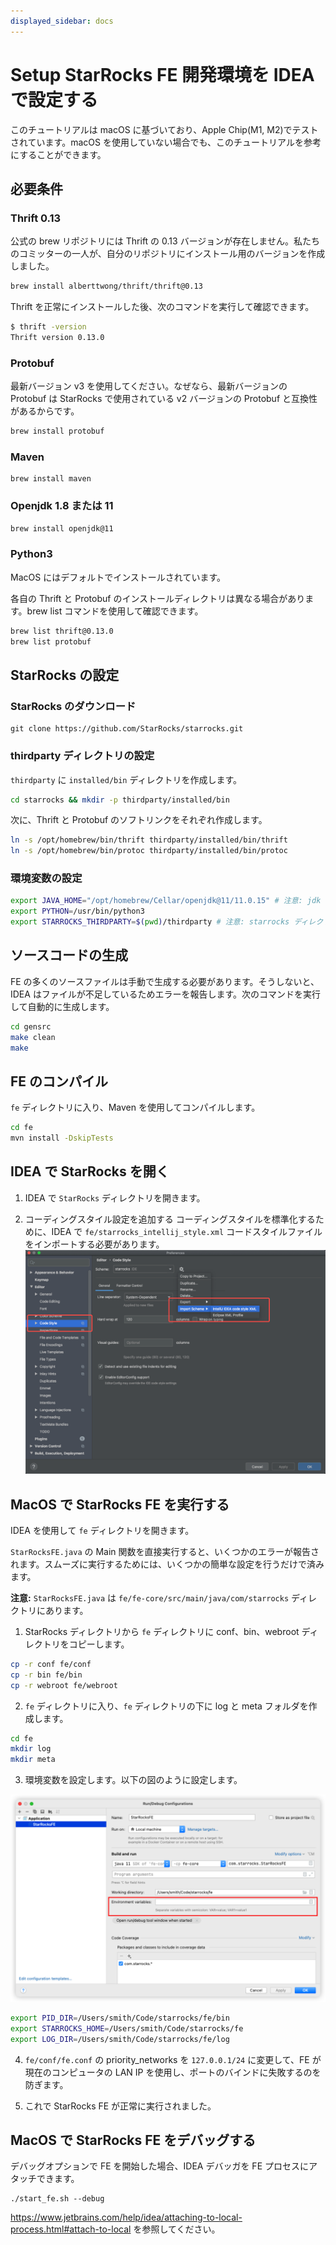 ```yaml
---
displayed_sidebar: docs
---
```


# Setup StarRocks FE 開発環境を IDEA で設定する

このチュートリアルは macOS に基づいており、Apple Chip(M1, M2)でテストされています。macOS を使用していない場合でも、このチュートリアルを参考にすることができます。

## 必要条件

### Thrift 0.13

公式の brew リポジトリには Thrift の 0.13 バージョンが存在しません。私たちのコミッターの一人が、自分のリポジトリにインストール用のバージョンを作成しました。

```bash
brew install alberttwong/thrift/thrift@0.13
```

Thrift を正常にインストールした後、次のコマンドを実行して確認できます。

```bash
$ thrift -version
Thrift version 0.13.0
```

### Protobuf

最新バージョン v3 を使用してください。なぜなら、最新バージョンの Protobuf は StarRocks で使用されている v2 バージョンの Protobuf と互換性があるからです。

```bash
brew install protobuf
```

### Maven

```
brew install maven
```

### Openjdk 1.8 または 11

```bash
brew install openjdk@11
```

### Python3

MacOS にはデフォルトでインストールされています。

各自の Thrift と Protobuf のインストールディレクトリは異なる場合があります。brew list コマンドを使用して確認できます。

```bash
brew list thrift@0.13.0
brew list protobuf
```

## StarRocks の設定

### StarRocks のダウンロード

```
git clone https://github.com/StarRocks/starrocks.git
```

### thirdparty ディレクトリの設定

`thirdparty` に `installed/bin` ディレクトリを作成します。

```bash
cd starrocks && mkdir -p thirdparty/installed/bin
```

次に、Thrift と Protobuf のソフトリンクをそれぞれ作成します。

```bash
ln -s /opt/homebrew/bin/thrift thirdparty/installed/bin/thrift
ln -s /opt/homebrew/bin/protoc thirdparty/installed/bin/protoc
```

### 環境変数の設定

```bash
export JAVA_HOME="/opt/homebrew/Cellar/openjdk@11/11.0.15" # 注意: jdk バージョンはデスクトップによって異なる場合があります
export PYTHON=/usr/bin/python3
export STARROCKS_THIRDPARTY=$(pwd)/thirdparty # 注意: starrocks ディレクトリにいることを確認してください
```

## ソースコードの生成

FE の多くのソースファイルは手動で生成する必要があります。そうしないと、IDEA はファイルが不足しているためエラーを報告します。次のコマンドを実行して自動的に生成します。

```bash
cd gensrc
make clean
make
```

## FE のコンパイル

`fe` ディレクトリに入り、Maven を使用してコンパイルします。

```bash
cd fe
mvn install -DskipTests
```

## IDEA で StarRocks を開く

1. IDEA で `StarRocks` ディレクトリを開きます。

2. コーディングスタイル設定を追加する
    コーディングスタイルを標準化するために、IDEA で `fe/starrocks_intellij_style.xml` コードスタイルファイルをインポートする必要があります。
![image-20220701193938856](../../_assets/IDEA-2.png)

## MacOS で StarRocks FE を実行する

IDEA を使用して `fe` ディレクトリを開きます。

`StarRocksFE.java` の Main 関数を直接実行すると、いくつかのエラーが報告されます。スムーズに実行するためには、いくつかの簡単な設定を行うだけで済みます。

**注意:** `StarRocksFE.java` は `fe/fe-core/src/main/java/com/starrocks` ディレクトリにあります。

1. StarRocks ディレクトリから `fe` ディレクトリに conf、bin、webroot ディレクトリをコピーします。

```bash
cp -r conf fe/conf
cp -r bin fe/bin
cp -r webroot fe/webroot
```

2. `fe` ディレクトリに入り、`fe` ディレクトリの下に log と meta フォルダを作成します。

```bash
cd fe
mkdir log
mkdir meta
```

3. 環境変数を設定します。以下の図のように設定します。

![image-20220701193938856](../../_assets/IDEA-1.png)

```bash
export PID_DIR=/Users/smith/Code/starrocks/fe/bin
export STARROCKS_HOME=/Users/smith/Code/starrocks/fe
export LOG_DIR=/Users/smith/Code/starrocks/fe/log
```

4. `fe/conf/fe.conf` の priority_networks を `127.0.0.1/24` に変更して、FE が現在のコンピュータの LAN IP を使用し、ポートのバインドに失敗するのを防ぎます。

5. これで StarRocks FE が正常に実行されました。

## MacOS で StarRocks FE をデバッグする

デバッグオプションで FE を開始した場合、IDEA デバッガを FE プロセスにアタッチできます。

```
./start_fe.sh --debug
```

https://www.jetbrains.com/help/idea/attaching-to-local-process.html#attach-to-local を参照してください。